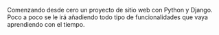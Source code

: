 Comenzando desde cero un proyecto de sitio web con Python y Django. Poco a poco se le irá añadiendo todo tipo de funcionalidades que vaya aprendiendo con el tiempo.